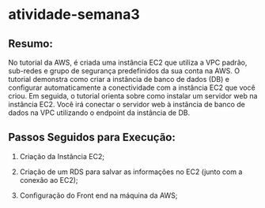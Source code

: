 # atividade-semana3

<h2> Resumo: </h2>

No tutorial da AWS, é criada uma instância EC2 que utiliza a VPC padrão, sub-redes e grupo de segurança predefinidos da sua conta na AWS. O tutorial demonstra como criar a instância de banco de dados (DB) e configurar automaticamente a conectividade com a instância EC2 que você criou. Em seguida, o tutorial orienta sobre como instalar um servidor web na instância EC2. Você irá conectar o servidor web à instância de banco de dados na VPC utilizando o endpoint da instância de DB.


<h2> Passos Seguidos para Execução: </h2>

1. Criação da Instância EC2;

2. Criação de um RDS para salvar as informações no EC2 (junto com a conexão ao EC2);
   
3. Configuração do Front end na máquina da AWS;

